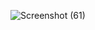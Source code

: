 ![Screenshot (61)](https://user-images.githubusercontent.com/49981760/98431564-71425a80-20dc-11eb-9d41-214badefbb9b.png)


